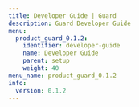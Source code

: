 ```yaml
---
title: Developer Guide | Guard
description: Guard Developer Guide
menu:
  product_guard_0.1.2:
    identifier: developer-guide
    name: Developer Guide
    parent: setup
    weight: 40
menu_name: product_guard_0.1.2
info:
  version: 0.1.2
---
```


